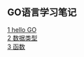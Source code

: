 ## GO语言学习笔记
[1 hello GO](./go/01-hello.md)  
[2 数据类型](./go/02-datatype.md)  
[3 函数](./go/03-function.md)  
